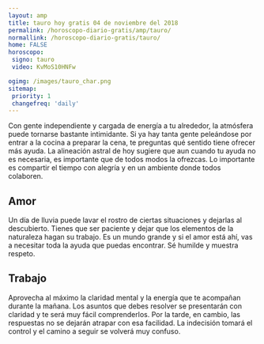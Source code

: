 ```yaml
---
layout: amp
title: tauro hoy gratis 04 de noviembre del 2018 
permalink: /horoscopo-diario-gratis/amp/tauro/
normallink: /horoscopo-diario-gratis/tauro/
home: FALSE
horoscopo:
 signo: tauro
 video: KvMoS10HNFw

ogimg: /images/tauro_char.png
sitemap:
 priority: 1
 changefreq: 'daily'
---
```



Con gente independiente y cargada de energía a tu alrededor, la atmósfera puede tornarse bastante intimidante. Si ya hay tanta gente peleándose por entrar a la cocina a preparar la cena, te preguntas qué sentido tiene ofrecer más ayuda. La alineación astral de hoy sugiere que aun cuando tu ayuda no es necesaria, es importante que de todos modos la ofrezcas. Lo importante es compartir el tiempo con alegría y en un ambiente donde todos colaboren.

## Amor

Un día de lluvia puede lavar el rostro de ciertas situaciones y dejarlas al descubierto. Tienes que ser paciente y dejar que los elementos de la naturaleza hagan su trabajo. Es un mundo grande y si el amor está ahí, vas a necesitar toda la ayuda que puedas encontrar. Sé humilde y muestra respeto.

## Trabajo

Aprovecha al máximo la claridad mental y la energía que te acompañan durante la mañana. Los asuntos que debes resolver se presentarán con claridad y te será muy fácil comprenderlos. Por la tarde, en cambio, las respuestas no se dejarán atrapar con esa facilidad. La indecisión tomará el control y el camino a seguir se volverá muy confuso.